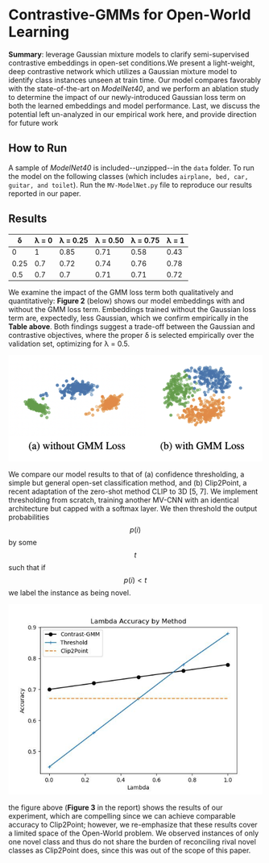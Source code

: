 # Contrastive-GMMs for Open-World Learning
**Summary**: leverage Gaussian mixture models to clarify semi-supervised contrastive embeddings in open-set conditions.We present a light-weight, deep contrastive network which utilizes a Gaussian mixture model to identify class instances unseen at train time. Our model compares favorably with the state-of-the-art on _ModelNet40_, and we perform an ablation study to determine the impact of our newly-introduced Gaussian loss term on both the learned embeddings and model performance. Last, we discuss the potential left un-analyzed in our empirical work here, and provide direction for future work


## How to Run
A sample of _ModelNet40_ is included--unzipped--in the ``data`` folder. To run the model on the following classes (which includes ```airplane, bed, car, guitar, and toilet```). Run the ```MV-ModelNet.py``` file to reproduce our results reported in our paper. 

## Results
| δ    | λ = 0 | λ = 0.25 | λ = 0.50 | λ = 0.75 | λ = 1 |
| -----| ----- | -------- | -------- | -------- | ----- |
| 0    | 1     | 0.85     | 0.71     | 0.58     | 0.43  |
| 0.25 | 0.7   | 0.72     | 0.74     | 0.76     | 0.78  |
| 0.5  | 0.7   | 0.7      | 0.71     | 0.71     | 0.72  |

We examine the impact of the GMM loss term both qualitatively and quantitatively: **Figure 2** (below) shows our model embeddings with and without the GMM loss term. Embeddings trained without the Gaussian loss term are, expectedly, less Gaussian, which we confirm empirically in the **Table above**. Both findings suggest a trade-off between the Gaussian and contrastive objectives, where the proper δ is selected empirically over the validation set, optimizing for λ = 0.5.

![Results](plots/embeddings.png)

We compare our model results to that of (a) confidence
thresholding, a simple but general open-set classification
method, and (b) Clip2Point, a recent adaptation of the zero-shot method CLIP to 3D [5, 7]. We implement thresholding from scratch, training another MV-CNN with an identical architecture but capped with a softmax layer. We then
threshold the output probabilities $$ p(i) $$ by some $$ t $$ such that if $$ p(i) < t $$ we label the instance as being novel.

![Results](plots/exp-plot.jpeg)

the figure above (**Figure 3** in the report) shows the results of our experiment, which are compelling since we can achieve comparable accuracy to Clip2Point; however, we re-emphasize that these results cover a limited space of the Open-World problem. We observed instances of only one novel class and thus do not share the burden of reconciling rival novel classes as Clip2Point does, since this was out of the scope of this paper.